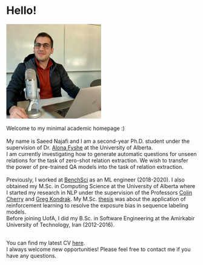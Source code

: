 # Hello!

<img src="./my_pic.jpg" width="250" height="250">

Welcome to my minimal academic homepage :)
<br> <br>
My name is Saeed Najafi and I am a second-year Ph.D. student under the supervision of Dr. [Alona Fyshe](https://webdocs.cs.ualberta.ca/~alona/) at the University of Alberta.
<br>
I am currently investigating how to generate automatic questions for unseen relations for the task of zero-shot relation extraction. We wish to transfer the power of pre-trained QA models into the task of relation extraction.
<br> <br>
Previously, I worked at [BenchSci](https://www.benchsci.com/) as an ML engineer (2018-2020).
I also obtained my M.Sc. in Computing Science at the University of Alberta where I started my
research in NLP under the supervision of the Professors [Colin Cherry](https://sites.google.com/site/colinacherry/) and [Greg Kondrak](https://webdocs.cs.ualberta.ca/~kondrak/). My M.Sc. [thesis](https://github.com/SaeedNajafi/ac-tagger/blob/master/saeed-thesis-tosubmit.pdf) was about the application of reinforcement learning to resolve the exposure bias in sequence labeling models.
<br>
Before joining UofA, I did my B.Sc. in Software Engineering at the Amirkabir University of Technology, Iran (2012-2016).
<br> <br>

You can find my latest CV [here](https://github.com/SaeedNajafi/saeednajafi.github.io/blob/master/cv.pdf).
<br>
I always welcome new opportunities! Please feel free to contact me if you have any questions.
